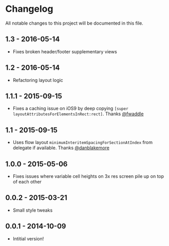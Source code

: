 # Changelog

All notable changes to this project will be documented in this file.

## 1.3 - 2016-05-14

* Fixes broken header/footer supplementary views

## 1.2 - 2016-05-14

* Refactoring layout logic

## 1.1.1 - 2015-09-15

* Fixes a caching issue on iOS9 by deep copying `[super layoutAttributesForElementsInRect:rect]`. Thanks [@fwaddle](https://github.com/fwaddle)

## 1.1 - 2015-09-15

* Uses flow layout `minimumInteritemSpacingForSectionAtIndex` from delegate if available. Thanks [@danblakemore](https://github.com/danblakemore)

## 1.0.0 - 2015-05-06

* Fixes issues where variable cell heights on 3x res screen pile up on top of each other

## 0.0.2 -  2015-03-21

* Small style tweaks

## 0.0.1 - 2014-10-09

* Intitial version!
